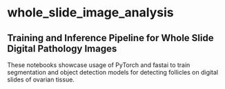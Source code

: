 # whole_slide_image_analysis

## Training and Inference Pipeline for Whole Slide Digital Pathology Images

These notebooks showcase usage of PyTorch and fastai to train segmentation and object detection models for detecting follicles on digital slides of ovarian tissue.
